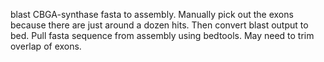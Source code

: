 blast CBGA-synthase fasta to assembly. Manually pick out the exons because there are just around a dozen hits. Then convert blast output to bed. Pull fasta sequence from assembly using bedtools. May need to trim overlap of exons.
